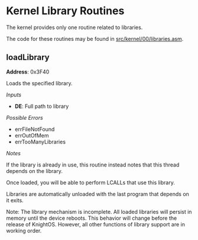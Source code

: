 # Kernel Library Routines

The kernel provides only one routine related to libraries.

The code for these routines may be found in
[src/kernel/00/libraries.asm](https://github.com/KnightSoft/KnightOS/blob/master/src/kernel/00/libraries.asm).

## loadLibrary

**Address**: 0x3F40

Loads the specified library.

*Inputs*

* **DE**: Full path to library

*Possible Errors*

* errFileNotFound
* errOutOfMem
* errTooManyLibraries

*Notes*

If the library is already in use, this routine instead notes that this thread
depends on the library.

Once loaded, you will be able to perform LCALLs that use this library.

Libraries are automatically unloaded with the last program that depends on it
exits.

Note: The library mechanism is incomplete. All loaded libraries will persist
in memory until the device reboots. This behavior will change before the release
of KnightOS. However, all other functions of library support are in working
order.
